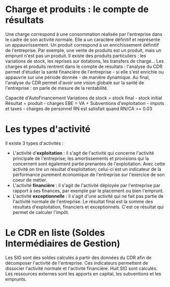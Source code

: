 # Charge et produits : le compte de résultats
Une charge correspond à une consommation réalisée par l'entreprise dans le cadre de son activité normale. Elle a un caractère définitif et représente un appauvrissement.
Un produit correspond à un enrichissement définitif de l'entreprise. Par exemple, une vente de produits est un produit, mais un emprunt n'est pas un produit.
Il existe des produits particuliers : les variations de stock, les reprises sur dotations, les transfers de charge...
Les charges et produits rentrent dans le compte de résultats : l'analyse du CDR permet d'étudier la santé financière de l'entreprise - si elle s'est enrichie ou appauvrie sur une période donnée - de manière dynamique. Au final, l'analyse du CDR permet d'avoir une vision globale sur la santé de l'entreprise : on parle de mesure de la rentabilité. 

Capacité d'AutoFinancement
Variations de stock = stock final - stock initial
Résultat = produit - charges
EBE = VA + Subventions d'exploitation - impots et taxes - charges de personnel
RN est satisfait quand RN/CA >= 0.03
# Les types d'activité
Il existe 3 types d'activités : 
- L'activité d'**exploitation** : il s'agit de l'activité qui concerne l'activité principale de l'entreprise; les amortissements et provisions qui la concernent sont également partie prenantes de l'exploitation. Avec cette activité on tire un résultat d'exploitation; celui-ci est un indicateur de la performance purement économique de l'entreprise sur l'exercice de son coeur de métier.
- L'activité **financière** : il s'agit de l'activité déployée par l'entreprise par rapport à ses finances, par exemple par le placement ou bien l'emprunt.
- L'activité **exceptionnelle** : il s'agit d'une activité qui ne fait pas partie de l'activité normale de l'entreprise.
Le résultat final est la somme des résultats d'exploitation, financiers et exceptionnels. C'est ce résultat qui permet de calculer l'impôt.
# Le CDR en liste (Soldes Intermédiaires de Gestion)
Les SIG sont des soldes calculés à partir des données du CDR afin de décomposer l'activité de l'entreprise. Ces indicateurs permettent de dissocier l'activité normale et l'activité financière. Huit SIG sont calculés.
Les ressources externes sont les apports en capital, les subventions et les emprunts.